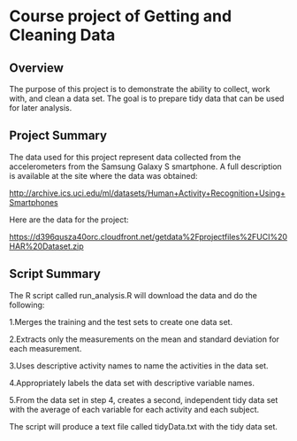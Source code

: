 # Course project of Getting and Cleaning Data

## Overview
   The purpose of this project is to demonstrate the ability to collect, work with, and clean a data set. The goal is to prepare tidy data that can be used for later analysis.

## Project Summary
   The data used for this project represent data collected from the accelerometers from the Samsung Galaxy S smartphone. A full description is available at the site where the data was obtained:
   
http://archive.ics.uci.edu/ml/datasets/Human+Activity+Recognition+Using+Smartphones

   Here are the data for the project:
    
https://d396qusza40orc.cloudfront.net/getdata%2Fprojectfiles%2FUCI%20HAR%20Dataset.zip

## Script Summary
The R script called run_analysis.R will download the data and do the following:

   1.Merges the training and the test sets to create one data set.
   
   2.Extracts only the measurements on the mean and standard deviation for each measurement.
   
   3.Uses descriptive activity names to name the activities in the data set.
   
   4.Appropriately labels the data set with descriptive variable names.
   
   5.From the data set in step 4, creates a second, independent tidy data set with the average of each variable for each activity and each subject.

The script will produce a text file called tidyData.txt with the tidy data set.
